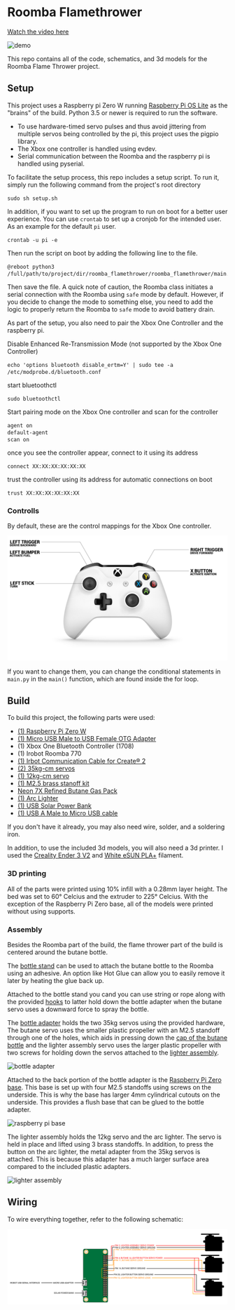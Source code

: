 # Roomba Flamethrower
[Watch the video here](https://youtu.be/nNa-5zJv5F0)

![demo](https://imgur.com/qBwpIig.gif)

This repo contains all of the code, schematics, and 3d models for the Roomba Flame Thrower project.

## Setup
This project uses a Raspberry pi Zero W running [Raspberry Pi OS Lite](https://www.raspberrypi.org/software/operating-systems/) as the "brains" of the build. Python 3.5 or newer is required to run the software.

- To use hardware-timed servo pulses and thus avoid jittering from multiple servos being controlled by the pi, this project uses the pigpio library. 
- The Xbox one controller is handled using evdev.
- Serial communication between the Roomba and the raspberry pi is handled using pyserial.


To facilitate the setup process, this repo includes a setup script. To run it, simply run the following command from the project's root directory

```
sudo sh setup.sh
```

In addition, if you want to set up the program to run on boot for a better user experience. You can use `crontab` to set up a cronjob for the intended user. As an example for the default `pi` user.

```
crontab -u pi -e
```

Then run the script on boot by adding the following line to the file.

```
@reboot python3 /full/path/to/project/dir/roomba_flamethrower/roomba_flamethrower/main.py
```

Then save the file. A quick note of caution, the Roomba class initiates a serial connection with the Roomba using `safe` mode by default. However, if you decide to change the mode to something else, you need to add the logic to properly return the Roomba to `safe` mode to avoid battery drain.

As part of the setup, you also need to pair the Xbox One Controller and the raspberry pi.

Disable Enhanced Re-Transmission Mode (not supported by the Xbox One Controller)
```
echo 'options bluetooth disable_ertm=Y' | sudo tee -a /etc/modprobe.d/bluetooth.conf
```

start bluetoothctl 
```
sudo bluetoothctl
```

Start pairing mode on the Xbox One controller and scan for the controller
```
agent on
default-agent
scan on
```

once you see the controller appear, connect to it using its address
```
connect XX:XX:XX:XX:XX:XX
```

trust the controller using its address for automatic connections on boot
```
trust XX:XX:XX:XX:XX:XX
```

### Controlls
By default, these are the control mappings for the Xbox One controller.

![controll mappings](https://raw.githubusercontent.com/AlfredoSequeida/roomba_flamethrower/main/assets/xbox_one_controller.png)

If you want to change them, you can change the conditional statements in `main.py` in the `main()` function, which are found inside the for loop.

## Build
To build this project, the following parts were used:
- [(1) Raspberry Pi Zero W](https://www.raspberrypi.org/products/raspberry-pi-zero-w/)
- [(1) Micro USB Male to USB Female OTG Adapter](https://www.amazon.com/Ksmile®-Female-Adapter-SamSung-tablets/dp/B01C6032G0)
- (1) Xbox One Bluetooth Controller (1708)
- (1) Irobot Roomba 770
- [(1) Irbot Communication Cable for Create® 2](https://store.irobot.com/default/parts-and-accessories/create-accessories/communication-cable-for-create-2/4466502.html)
- [(2) 35kg-cm servos](https://www.amazon.com/ZOSKAY-Coreless-Digital-Stainless-arduino/dp/B07S9XZYN2)
- [(1) 12kg-cm servo](https://www.amazon.com/4-Pack-MG996R-Torque-Digital-Helicopter/dp/B07MFK266B)
- [(1) M2.5 brass stanoff kit](https://www.amazon.com/LBY-Multi-function-Combination-Screwdriver-Green/dp/B07GK6812D)
- [Neon 7X Refined Butane Gas Pack](https://www.amazon.com/Neon-Refined-Butane-300ml-Pack/dp/B072FR3LT2)
- [(1) Arc Lighter](https://www.amazon.com/lcfun-Waterproof-Windproof-Rechargeable-Flameless-Plasma-Camouflage/dp/B07GCHLDWR)
- [(1) USB Solar Power Bank](https://www.amazon.com/gp/product/B07T2NRK8G)
- [(1) USB A Male to Micro USB cable](https://www.amazon.com/10ft3Pack-Charging-Smartphone-Connection-Blackwhite/dp/B06XYH75NQ)

If you don't have it already, you may also need wire, solder, and a soldering iron.

In addition, to use the included 3d models, you will also need a 3d printer. I used the [Creality Ender 3 V2](https://www.amazon.com/Creality-Printer-Printing-Function-220x220x250mm/dp/B07FFTHMMN) and [White eSUN PLA+](https://www.amazon.com/eSUN-1-75mm-Printer-Filament-2-2lbs/dp/B01EKEMFQS) filament.


### 3D printing
All of the parts were printed using 10% infill with a 0.28mm layer height. The bed was set to 60° Celcius and the extruder to 225° Celcius. With the exception of the Raspberry Pi Zero base, all of the models were printed without using supports.

### Assembly
Besides the Roomba part of the build, the flame thrower part of the build is centered around the butane bottle.

The [bottle stand](https://github.com/AlfredoSequeida/roomba_flamethrower/blob/main/models/bottle_stand.stl) can be used to attach the butane bottle to the Roomba using an adhesive. An option like Hot Glue can allow you to easily remove it later by heating the glue back up.

Attached to the bottle stand you cand you can use string or rope along with the provided [hooks](https://github.com/AlfredoSequeida/roomba_flamethrower/blob/main/models/hook.stl) to latter hold down the bottle adapter when the butane servo uses a downward force to spray the bottle. 

The [bottle adapter](https://github.com/AlfredoSequeida/roomba_flamethrower/blob/main/models/bottle_adapter.stl) holds the two 35kg servos using the provided hardware, The butane servo uses the smaller plastic propeller with an M2.5 standoff through one of the holes, which aids in pressing down the [cap of the butane bottle](https://github.com/AlfredoSequeida/roomba_flamethrower/blob/main/models/cap.stl) and the lighter assembly servo uses the larger plastic propeller with two screws for holding down the servos attached to the [lighter assembly](https://github.com/AlfredoSequeida/roomba_flamethrower/blob/main/models/lighter_assembly.stl).

![bottle adapter](https://i.imgur.com/rdWF83C.png)

Attached to the back portion of the bottle adapter is the [Raspberry Pi Zero base](https://github.com/AlfredoSequeida/roomba_flamethrower/blob/main/models/rpi_zero_base.stl). This base is set up with four M2.5 standoffs using screws on the underside. This is why the base has larger 4mm cylindrical cutouts on the underside. This provides a flush base that can be glued to the bottle adapter.

![raspberry pi base](https://imgur.com/qgW4zN3.png)

The lighter assembly holds the 12kg servo and the arc lighter. The servo is held in place and lifted using 3 brass standoffs. In addition, to press the button on the arc lighter, the metal adapter from the 35kg servos is attached. This is because this adapter has a much larger surface area compared to the included plastic adapters.

![lighter assembly](https://imgur.com/i90mjE4.png)

## Wiring
To wire everything together, refer to the following schematic:

![schematic](https://raw.githubusercontent.com/AlfredoSequeida/roomba_flamethrower/2f7eaa32ffcb4d6fdb0e34170aeb788799d9aadf/assets/schematic.svg)
